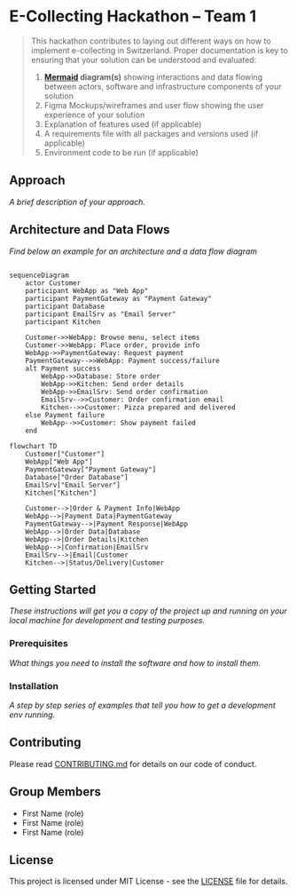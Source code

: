 # E-Collecting Hackathon – Team 1

> This hackathon contributes to laying out different ways on how to implement e-collecting in Switzerland. Proper documentation is key to ensuring that your solution can be understood and evaluated:
>
> 1) **[Mermaid](https://mermaid.js.org/) diagram(s)** showing interactions and data flowing between actors, software and infrastructure components of your solution
> 2) Figma Mockups/wireframes and user flow showing the user experience of your solution
> 3) Explanation of features used (if applicable)
> 4) A requirements file with all packages and versions used (if applicable)
> 5) Environment code to be run (if applicable)


## Approach

*A brief description of your approach.*

## Architecture and Data Flows

*Find below an example for an architecture and a data flow diagram*

```mermaid

sequenceDiagram
    actor Customer
    participant WebApp as "Web App"
    participant PaymentGateway as "Payment Gateway"
    participant Database
    participant EmailSrv as "Email Server"
    participant Kitchen

    Customer->>WebApp: Browse menu, select items
    Customer->>WebApp: Place order, provide info
    WebApp->>PaymentGateway: Request payment
    PaymentGateway-->>WebApp: Payment success/failure
    alt Payment success
        WebApp->>Database: Store order
        WebApp->>Kitchen: Send order details
        WebApp->>EmailSrv: Send order confirmation
        EmailSrv-->>Customer: Order confirmation email
        Kitchen-->>Customer: Pizza prepared and delivered
    else Payment failure
        WebApp-->>Customer: Show payment failed
    end

```

```mermaid
flowchart TD
    Customer["Customer"]
    WebApp["Web App"]
    PaymentGateway["Payment Gateway"]
    Database["Order Database"]
    EmailSrv["Email Server"]
    Kitchen["Kitchen"]

    Customer-->|Order & Payment Info|WebApp
    WebApp-->|Payment Data|PaymentGateway
    PaymentGateway-->|Payment Response|WebApp
    WebApp-->|Order Data|Database
    WebApp-->|Order Details|Kitchen
    WebApp-->|Confirmation|EmailSrv
    EmailSrv-->|Email|Customer
    Kitchen-->|Status/Delivery|Customer
```

## Getting Started

*These instructions will get you a copy of the project up and running on your local machine for development and testing purposes.*

### Prerequisites

*What things you need to install the software and how to install them.*

### Installation

*A step by step series of examples that tell you how to get a development env running.*

## Contributing

Please read [CONTRIBUTING.md](/CONTRIBUTING.md) for details on our code of conduct.

## Group Members

- First Name (role)
- First Name (role)
- First Name (role)

## License

This project is licensed under MIT License - see the [LICENSE](LICENSE) file for details.
